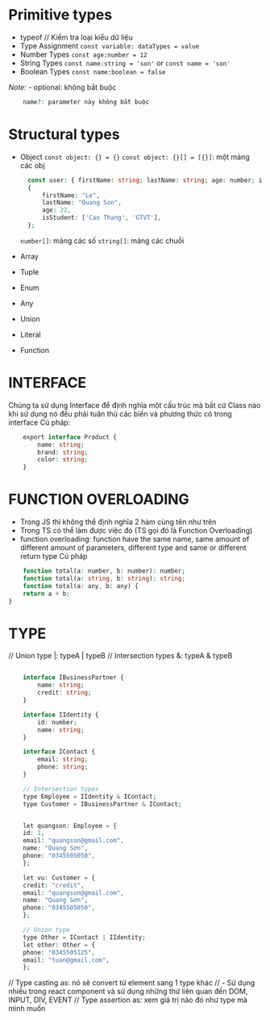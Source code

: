 # Primitive types

- typeof // Kiểm tra loại kiểu dữ liệu
- Type Assignment
  `const variable: dataTypes = value`
- Number Types
  `const age:number = 12`
- String Types
  `const name:string = 'son'`
  or
  `const name = 'son'`
- Boolean Types
  `const name:boolean = false`

_Note:_ - optional: không bắt buộc

```php
    name?: parameter này không bắt buộc
```

# Structural types

- Object
  `const object: {} = {}`
  `const object: {}[] = [{}]`: một mảng các obj

  ```php
    const user: { firstName: string; lastName: string; age: number; isStudent: boolean; } =
    {
        firstName: "Le",
        lastName: "Quang Son",
        age: 22,
        isStudent: ['Cao Thang', 'GTVT'],
    };
  ```

  `number[]`: mảng các số
  `string[]`: mảng các chuỗi

- Array
- Tuple
- Enum
- Any
- Union
- Literal
- Function

# INTERFACE

Chúng ta sử dụng Interface để định nghĩa một cấu trúc mà bất cứ Class nào khi sử dụng nó đều phải tuân thủ các biến và phương thức có trong interface
Cú pháp:

```php
    export interface Product {
        name: string;
        brand: string;
        color: string;
    }
```

# FUNCTION OVERLOADING

- Trong JS thì không thể định nghĩa 2 hàm cùng tên như trên
- Trong TS có thể làm được việc đó (TS gọi đó là Function Overloading)
- function overloading: function have the same name, same amount of different amount of parameters, different type and same or different return type
  Cú pháp

```php
    function total(a: number, b: number): number;
    function total(a: string, b: string): string;
    function total(a: any, b: any) {
    return a + b;
}
```

# TYPE

// Union type |: typeA | typeB
// Intersection types &: typeA & typeB

```php

    interface IBusinessPartner {
        name: string;
        credit: string;
    }

    interface IIdentity {
        id: number;
        name: string;
    }

    interface IContact {
        email: string;
        phone: string;
    }

    // Intersection types
    type Employee = IIdentity & IContact;
    type Customer = IBusinessPartner & IContact;


    let quangson: Employee = {
    id: 1,
    email: "quangson@gmail.com",
    name: "Quang Sơn",
    phone: "0345505050",
    };

    let vu: Customer = {
    credit: "credit",
    email: "quangson@gmail.com",
    name: "Quang Sơn",
    phone: "0345505050",
    };

    // Union type
    type Other = IContact | IIdentity;
    let other: Other = {
    phone: "0345505125",
    email: "tuan@gmail.com",
    };
```

// Type casting as: nó sẽ convert từ element sang 1 type khác
// - Sử dụng nhiều trong react component và sử dụng những thứ liên quan đến DOM, INPUT, DIV, EVENT
// Type assertion as: xem giá trị nào đó như type mà mình muốn
